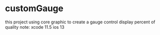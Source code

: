 # customGauge
this project using core graphic to create a gauge control display percent of quality
note: xcode 11.5 ios 13
